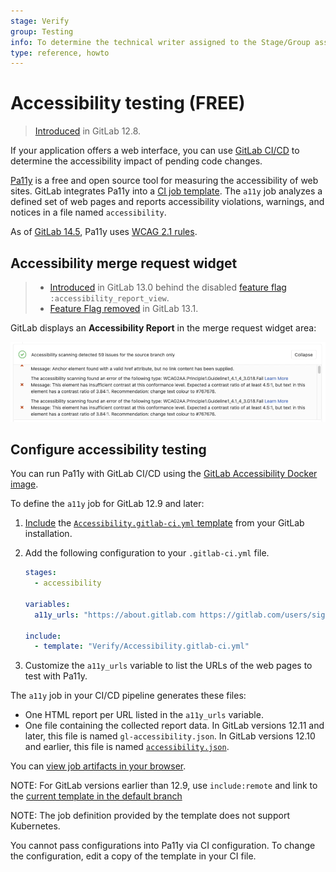 ```yaml
---
stage: Verify
group: Testing
info: To determine the technical writer assigned to the Stage/Group associated with this page, see https://about.gitlab.com/handbook/engineering/ux/technical-writing/#assignments
type: reference, howto
---
```


# Accessibility testing **(FREE)**

> [Introduced](https://gitlab.com/gitlab-org/gitlab/-/merge_requests/25144) in GitLab 12.8.

If your application offers a web interface, you can use
[GitLab CI/CD](../../../ci/index.md) to determine the accessibility
impact of pending code changes.

[Pa11y](https://pa11y.org/) is a free and open source tool for
measuring the accessibility of web sites. GitLab integrates Pa11y into a
[CI job template](https://gitlab.com/gitlab-org/gitlab/-/blob/master/lib/gitlab/ci/templates/Verify/Accessibility.gitlab-ci.yml).
The `a11y` job analyzes a defined set of web pages and reports
accessibility violations, warnings, and notices in a file named
`accessibility`.

As of [GitLab 14.5](https://gitlab.com/gitlab-org/gitlab/-/merge_requests/73309), Pa11y uses
[WCAG 2.1 rules](https://www.w3.org/TR/WCAG21/#new-features-in-wcag-2-1).

## Accessibility merge request widget

> - [Introduced](https://gitlab.com/gitlab-org/gitlab/-/issues/39425) in GitLab 13.0 behind the disabled [feature flag](../../../administration/feature_flags.md) `:accessibility_report_view`.
> - [Feature Flag removed](https://gitlab.com/gitlab-org/gitlab/-/issues/217372) in GitLab 13.1.

GitLab displays an **Accessibility Report** in the merge request widget area:

![Accessibility merge request widget](img/accessibility_mr_widget_v13_0.png)

## Configure accessibility testing

You can run Pa11y with GitLab CI/CD using the
[GitLab Accessibility Docker image](https://gitlab.com/gitlab-org/ci-cd/accessibility).

To define the `a11y` job for GitLab 12.9 and later:

1. [Include](../../../ci/yaml/index.md#includetemplate) the
   [`Accessibility.gitlab-ci.yml` template](https://gitlab.com/gitlab-org/gitlab/-/blob/master/lib/gitlab/ci/templates/Verify/Accessibility.gitlab-ci.yml)
   from your GitLab installation.
1. Add the following configuration to your `.gitlab-ci.yml` file.

   ```yaml
   stages:
     - accessibility
   
   variables:
     a11y_urls: "https://about.gitlab.com https://gitlab.com/users/sign_in"
   
   include:
     - template: "Verify/Accessibility.gitlab-ci.yml"
   ```

1. Customize the `a11y_urls` variable to list the URLs of the web pages to test with Pa11y.

The `a11y` job in your CI/CD pipeline generates these files:

- One HTML report per URL listed in the `a11y_urls` variable.
- One file containing the collected report data. In GitLab versions 12.11 and later, this
  file is named `gl-accessibility.json`. In GitLab versions 12.10 and earlier, this file
  is named [`accessibility.json`](https://gitlab.com/gitlab-org/ci-cd/accessibility/-/merge_requests/9).

You can [view job artifacts in your browser](../../../ci/pipelines/job_artifacts.md#download-job-artifacts).

NOTE:
For GitLab versions earlier than 12.9, use `include:remote` and
link to the [current template in the default branch](https://gitlab.com/gitlab-org/gitlab/-/raw/master/lib/gitlab/ci/templates/Verify/Accessibility.gitlab-ci.yml)

NOTE:
The job definition provided by the template does not support Kubernetes.

You cannot pass configurations into Pa11y via CI configuration. 
To change the configuration, edit a copy of the template in your CI file.
